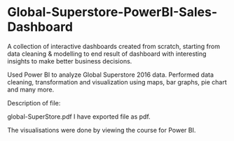 
# Global-Superstore-PowerBI-Sales-Dashboard

A collection of interactive dashboards created from scratch, starting from data cleaning & modelling to end result of dashboard with interesting insights to make better business decisions.

Used Power BI to analyze Global Superstore 2016 data. Performed data cleaning, transformation and visualization using maps, bar graphs, pie chart and many more.

Description of file:

global-SuperStore.pdf I have exported file as pdf.

The visualisations were done by viewing the course for Power BI.

